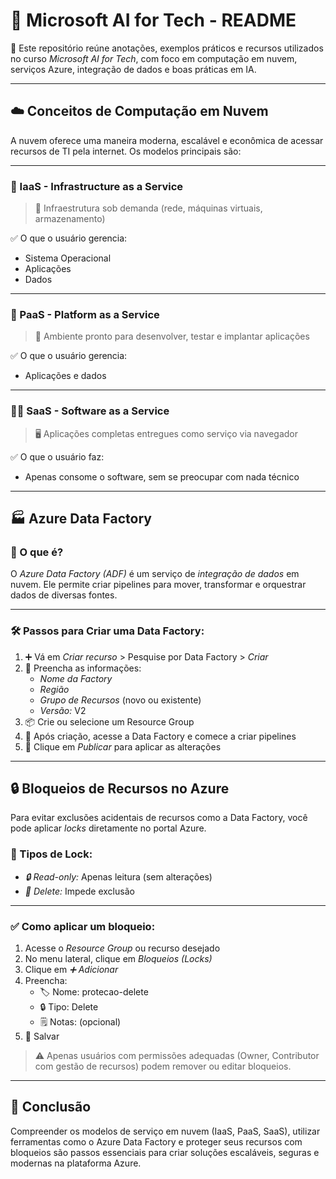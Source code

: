 # 🤖 Microsoft AI for Tech - README

📘 Este repositório reúne anotações, exemplos práticos e recursos utilizados no curso *Microsoft AI for Tech*, com foco em computação em nuvem, serviços Azure, integração de dados e boas práticas em IA.

---

## ☁️ Conceitos de Computação em Nuvem

A nuvem oferece uma maneira moderna, escalável e econômica de acessar recursos de TI pela internet. Os modelos principais são:

---

### 🧱 IaaS - Infrastructure as a Service

> 🔧 Infraestrutura sob demanda (rede, máquinas virtuais, armazenamento)

✅ O que o usuário gerencia:
- Sistema Operacional
- Aplicações
- Dados

---

### 🧰 PaaS - Platform as a Service

> 🧪 Ambiente pronto para desenvolver, testar e implantar aplicações

✅ O que o usuário gerencia:
- Aplicações e dados

---

### 🧑‍💼 SaaS - Software as a Service

> 🖥️ Aplicações completas entregues como serviço via navegador

✅ O que o usuário faz:
- Apenas consome o software, sem se preocupar com nada técnico  

---

## 🏭 Azure Data Factory

### 📌 O que é?

O *Azure Data Factory (ADF)* é um serviço de *integração de dados* em nuvem. Ele permite criar pipelines para mover, transformar e orquestrar dados de diversas fontes.

---

### 🛠️ Passos para Criar uma Data Factory:

1. ➕ Vá em *Criar recurso* > Pesquise por Data Factory > *Criar*
2. 📝 Preencha as informações:
   - *Nome da Factory*
   - *Região*
   - *Grupo de Recursos* (novo ou existente)
   - *Versão:* V2
3. 📦 Crie ou selecione um Resource Group
4. 🔧 Após criação, acesse a Data Factory e comece a criar pipelines
5. 💾 Clique em *Publicar* para aplicar as alterações

---

## 🔒 Bloqueios de Recursos no Azure

Para evitar exclusões acidentais de recursos como a Data Factory, você pode aplicar *locks* diretamente no portal Azure.

### 🔐 Tipos de Lock:

- *🔒 Read-only:* Apenas leitura (sem alterações)
- *🚫 Delete:* Impede exclusão

---

### ✅ Como aplicar um bloqueio:

1. Acesse o *Resource Group* ou recurso desejado
2. No menu lateral, clique em *Bloqueios (Locks)*
3. Clique em *➕ Adicionar*
4. Preencha:
   - 🏷️ Nome: protecao-delete
   - 🔒 Tipo: Delete
   - 🗒️ Notas: (opcional)
5. 💾 Salvar

> ⚠️ Apenas usuários com permissões adequadas (Owner, Contributor com gestão de recursos) podem remover ou editar bloqueios.

---

## 🧠 Conclusão

Compreender os modelos de serviço em nuvem (IaaS, PaaS, SaaS), utilizar ferramentas como o Azure Data Factory e proteger seus recursos com bloqueios são passos essenciais para criar soluções escaláveis, seguras e modernas na plataforma Azure. 
